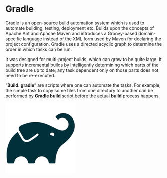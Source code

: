 # Gradle

Gradle is an open-source build automation system which is used to automate building, testing, deployment etc. Builds upon the concepts of Apache Ant and Apache Maven and introduces a Groovy-based domain-specific language instead of the XML form used by Maven for declaring the project configuration. Gradle uses a directed acyclic graph to determine the order in which tasks can be run.

It was designed for multi-project builds, which can grow to be quite large. It supports incremental builds by intelligently determining which parts of the build tree are up to date; any task dependent only on those parts does not need to be re-executed.

“**Build**. **gradle**” are scripts where one can automate the tasks. For example, the simple task to copy some files from one directory to another can be performed by **Gradle build** script before the actual **build** process happens.

![](../.gitbook/assets/gradle.png)

